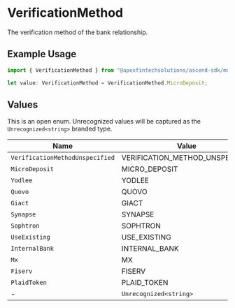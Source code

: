 # VerificationMethod

The verification method of the bank relationship.

## Example Usage

```typescript
import { VerificationMethod } from "@apexfintechsolutions/ascend-sdk/models/components";

let value: VerificationMethod = VerificationMethod.MicroDeposit;
```

## Values

This is an open enum. Unrecognized values will be captured as the `Unrecognized<string>` branded type.

| Name                            | Value                           |
| ------------------------------- | ------------------------------- |
| `VerificationMethodUnspecified` | VERIFICATION_METHOD_UNSPECIFIED |
| `MicroDeposit`                  | MICRO_DEPOSIT                   |
| `Yodlee`                        | YODLEE                          |
| `Quovo`                         | QUOVO                           |
| `Giact`                         | GIACT                           |
| `Synapse`                       | SYNAPSE                         |
| `Sophtron`                      | SOPHTRON                        |
| `UseExisting`                   | USE_EXISTING                    |
| `InternalBank`                  | INTERNAL_BANK                   |
| `Mx`                            | MX                              |
| `Fiserv`                        | FISERV                          |
| `PlaidToken`                    | PLAID_TOKEN                     |
| -                               | `Unrecognized<string>`          |